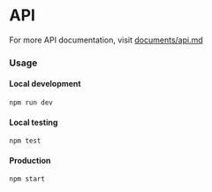 # API

For more API documentation, visit [documents/api.md](documents/api.md)

### Usage

#### Local development

`npm run dev`

#### Local testing

`npm test`

#### Production

`npm start`